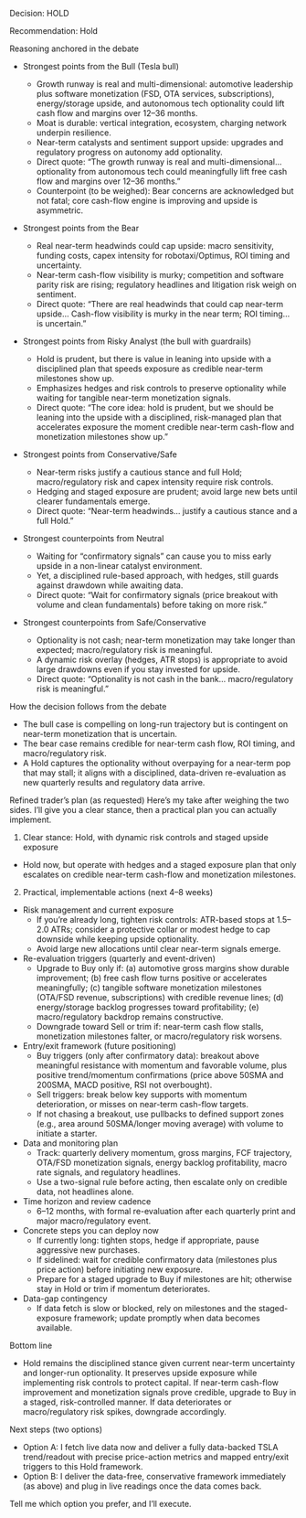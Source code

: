 Decision: HOLD

Recommendation: Hold

Reasoning anchored in the debate
- Strongest points from the Bull (Tesla bull)
  - Growth runway is real and multi-dimensional: automotive leadership plus software monetization (FSD, OTA services, subscriptions), energy/storage upside, and autonomous tech optionality could lift cash flow and margins over 12–36 months.
  - Moat is durable: vertical integration, ecosystem, charging network underpin resilience.
  - Near-term catalysts and sentiment support upside: upgrades and regulatory progress on autonomy add optionality.
  - Direct quote: “The growth runway is real and multi-dimensional… optionality from autonomous tech could meaningfully lift free cash flow and margins over 12–36 months.” 
  - Counterpoint (to be weighed): Bear concerns are acknowledged but not fatal; core cash-flow engine is improving and upside is asymmetric.

- Strongest points from the Bear
  - Real near-term headwinds could cap upside: macro sensitivity, funding costs, capex intensity for robotaxi/Optimus, ROI timing and uncertainty.
  - Near-term cash-flow visibility is murky; competition and software parity risk are rising; regulatory headlines and litigation risk weigh on sentiment.
  - Direct quote: “There are real headwinds that could cap near-term upside… Cash-flow visibility is murky in the near term; ROI timing… is uncertain.”

- Strongest points from Risky Analyst (the bull with guardrails)
  - Hold is prudent, but there is value in leaning into upside with a disciplined plan that speeds exposure as credible near-term milestones show up.
  - Emphasizes hedges and risk controls to preserve optionality while waiting for tangible near-term monetization signals.
  - Direct quote: “The core idea: hold is prudent, but we should be leaning into the upside with a disciplined, risk-managed plan that accelerates exposure the moment credible near-term cash-flow and monetization milestones show up.”

- Strongest points from Conservative/Safe
  - Near-term risks justify a cautious stance and full Hold; macro/regulatory risk and capex intensity require risk controls.
  - Hedging and staged exposure are prudent; avoid large new bets until clearer fundamentals emerge.
  - Direct quote: “Near-term headwinds… justify a cautious stance and a full Hold.”

- Strongest counterpoints from Neutral
  - Waiting for “confirmatory signals” can cause you to miss early upside in a non-linear catalyst environment.
  - Yet, a disciplined rule-based approach, with hedges, still guards against drawdown while awaiting data.
  - Direct quote: “Wait for confirmatory signals (price breakout with volume and clean fundamentals) before taking on more risk.”

- Strongest counterpoints from Safe/Conservative
  - Optionality is not cash; near-term monetization may take longer than expected; macro/regulatory risk is meaningful.
  - A dynamic risk overlay (hedges, ATR stops) is appropriate to avoid large drawdowns even if you stay invested for upside.
  - Direct quote: “Optionality is not cash in the bank… macro/regulatory risk is meaningful.”

How the decision follows from the debate
- The bull case is compelling on long-run trajectory but is contingent on near-term monetization that is uncertain.
- The bear case remains credible for near-term cash flow, ROI timing, and macro/regulatory risk.
- A Hold captures the optionality without overpaying for a near-term pop that may stall; it aligns with a disciplined, data-driven re-evaluation as new quarterly results and regulatory data arrive.

Refined trader’s plan (as requested)
Here’s my take after weighing the two sides. I’ll give you a clear stance, then a practical plan you can actually implement.

1) Clear stance: Hold, with dynamic risk controls and staged upside exposure
- Hold now, but operate with hedges and a staged exposure plan that only escalates on credible near-term cash-flow and monetization milestones.

2) Practical, implementable actions (next 4–8 weeks)
- Risk management and current exposure
  - If you’re already long, tighten risk controls: ATR-based stops at 1.5–2.0 ATRs; consider a protective collar or modest hedge to cap downside while keeping upside optionality.
  - Avoid large new allocations until clear near-term signals emerge.
- Re-evaluation triggers (quarterly and event-driven)
  - Upgrade to Buy only if: (a) automotive gross margins show durable improvement; (b) free cash flow turns positive or accelerates meaningfully; (c) tangible software monetization milestones (OTA/FSD revenue, subscriptions) with credible revenue lines; (d) energy/storage backlog progresses toward profitability; (e) macro/regulatory backdrop remains constructive.
  - Downgrade toward Sell or trim if: near-term cash flow stalls, monetization milestones falter, or macro/regulatory risk worsens.
- Entry/exit framework (future positioning)
  - Buy triggers (only after confirmatory data): breakout above meaningful resistance with momentum and favorable volume, plus positive trend/momentum confirmations (price above 50SMA and 200SMA, MACD positive, RSI not overbought).
  - Sell triggers: break below key supports with momentum deterioration, or misses on near-term cash-flow targets.
  - If not chasing a breakout, use pullbacks to defined support zones (e.g., area around 50SMA/longer moving average) with volume to initiate a starter.
- Data and monitoring plan
  - Track: quarterly delivery momentum, gross margins, FCF trajectory, OTA/FSD monetization signals, energy backlog profitability, macro rate signals, and regulatory headlines.
  - Use a two-signal rule before acting, then escalate only on credible data, not headlines alone.
- Time horizon and review cadence
  - 6–12 months, with formal re-evaluation after each quarterly print and major macro/regulatory event.
- Concrete steps you can deploy now
  - If currently long: tighten stops, hedge if appropriate, pause aggressive new purchases.
  - If sidelined: wait for credible confirmatory data (milestones plus price action) before initiating new exposure.
  - Prepare for a staged upgrade to Buy if milestones are hit; otherwise stay in Hold or trim if momentum deteriorates.
- Data-gap contingency
  - If data fetch is slow or blocked, rely on milestones and the staged-exposure framework; update promptly when data becomes available.

Bottom line
- Hold remains the disciplined stance given current near-term uncertainty and longer-run optionality. It preserves upside exposure while implementing risk controls to protect capital. If near-term cash-flow improvement and monetization signals prove credible, upgrade to Buy in a staged, risk-controlled manner. If data deteriorates or macro/regulatory risk spikes, downgrade accordingly.

Next steps (two options)
- Option A: I fetch live data now and deliver a fully data-backed TSLA trend/readout with precise price-action metrics and mapped entry/exit triggers to this Hold framework.
- Option B: I deliver the data-free, conservative framework immediately (as above) and plug in live readings once the data comes back.

Tell me which option you prefer, and I’ll execute.